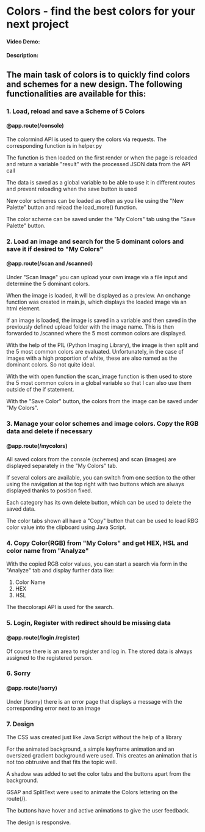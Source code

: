 # Colors - find the best colors for your next project
#### Video Demo:  <URL HERE>
#### Description:

## The main task of colors is to quickly find colors and schemes for a new design. The following functionalities are available for this:


### 1. Load, reload and save a Scheme of 5 Colors
#### @app.route(/console)

The colormind API is used to query the colors via requests. The corresponding function is in helper.py

The function is then loaded on the first render or when the page is reloaded and return a variable "result" with the processed JSON data from the API call

The data is saved as a global variable to be able to use it in different routes and prevent reloading when the save button is used

New color schemes can be loaded as often as you like using the "New Palette" button and reload the load_more() function.

The color scheme can be saved under the "My Colors" tab using the "Save Palette" button.



### 2. Load an image and search for the 5 dominant colors and save it if desired to "My Colors"
#### @app.route(/scan and /scanned)

Under "Scan Image" you can upload your own image via a file input and determine the 5 dominant colors.

When the image is loaded, it will be displayed as a preview. An onchange function was created in main.js, which displays the loaded image via an html element.

If an image is loaded, the image is saved in a variable and then saved in the previously defined upload folder with the image name. This is then forwarded to /scanned where the 5 most common colors are displayed.

With the help of the PIL (Python Imaging Library), the image is then split and the 5 most common colors are evaluated. Unfortunately, in the case of images with a high proportion of white, these are also named as the dominant colors. So not quite ideal.

With the with open function the scan_image function is then used to store the 5 most common colors in a global variable so that I can also use them outside of the if statement.

With the "Save Color" button, the colors from the image can be saved under "My Colors".



### 3. Manage your color schemes and image colors. Copy the RGB data and delete if necessary
#### @app.route(/mycolors)

All saved colors from the console (schemes) and scan (images) are displayed separately in the "My Colors" tab.

If several colors are available, you can switch from one section to the other using the navigation at the top right with two buttons which are always displayed thanks to position fixed.

Each category has its own delete button, which can be used to delete the saved data.

The color tabs shown all have a "Copy" button that can be used to load RBG color value into the clipboard using Java Script.


### 4. Copy Color(RGB) from "My Colors" and get HEX, HSL and color name from "Analyze"

With the copied RGB color values, you can start a search via form in the "Analyze" tab and display further data like:

1. Color Name
2. HEX
3. HSL

The thecolorapi API is used for the search.


### 5. Login, Register with redirect should be missing data
#### @app.route(/login /register)

Of course there is an area to register and log in. The stored data is always assigned to the registered person.



### 6. Sorry
#### @app.route(/sorry)

Under (/sorry) there is an error page that displays a message with the corresponding error next to an image



### 7. Design

The CSS was created just like Java Script without the help of a library

For the animated background, a simple keyframe animation and an oversized gradient background were used. This creates an animation that is not too obtrusive and that fits the topic well.

A shadow was added to set the color tabs and the buttons apart from the background.

GSAP and SplitText were used to animate the Colors lettering on the route(/).

The buttons have hover and active animations to give the user feedback.

The design is responsive.

